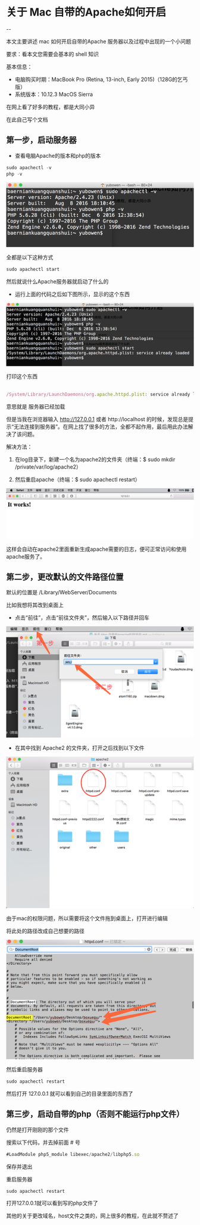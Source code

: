 # 关于 Mac 自带的Apache如何开启

--

本文主要讲述 mac 如何开启自带的Apache 服务器以及过程中出现的一个小问题

要求：看本文您需要会基本的 shell 知识

基本信息：

- 电脑购买时期：MacBook Pro (Retina, 13-inch, Early 2015)（128G的乞丐版）
- 系统版本：10.12.3   MacOS Sierra

在网上看了好多的教程，都是大同小异

在此自己写个文档

## 第一步，启动服务器

- 查看电脑Apache的版本和php的版本

```javascript
sudo apachectl -v
php -v
```

![image](./img/Apache1.png)

全都是以下这种方式

```javascript
sudo apachectl start
```

然后就说什么Apache服务器就启动了什么的

- 运行上面的代码之后如下图所示，显示的这个东西

![image](./img/Apache2.png)

打印这个东西

```javascript

/System/Library/LaunchDaemons/org.apache.httpd.plist: service already loaded


```

意思就是 服务器已经加载

但是当我在浏览器输入 http://127.0.0.1  或者 http://localhost  的时候，发现总是提示“无法连接到服务器”。在网上找了很多的方法，全都不起作用，最后用此办法解决了该问题。

解决方法：

1. 在log目录下，新建一个名为apache2的文件夹（终端：$ sudo mkdir /private/var/log/apache2）


2. 然后重启apache（终端：$ sudo apachectl restart） 

![image](./img/Apache3.png)

这样会自动在apache2里面重新生成apache需要的日志，便可正常访问和使用apache服务了。

## 第二步，更改默认的文件路径位置

默认的位置是    /Library/WebServer/Documents

比如我想将其改到桌面上

- 点击“前往”，点击“前往文件夹”，然后输入以下路径并回车

![image](./img/Apache4.png)

- 在其中找到 Apache2 的文件夹，打开之后找到以下文件

![image](./img/Apache5.png)

由于mac的权限问题，所以需要将这个文件拖到桌面上，打开进行编辑

将此处的路径改成自己想要的路径

![image](./img/Apache6.png)

然后重启服务器

```javascript
sudo apachectl restart
```

然后打开 127.0.0.1 就可以看到自己的目录里面的东西了

## 第三步，启动自带的php（否则不能运行php文件）

仍然是打开刚刚的那个文件

搜索以下代码，并去掉前面  # 号

```javascript
#LoadModule php5_module libexec/apache2/libphp5.so
```

保存并退出

重启服务器

```javascript
sudo apachectl restart
```

打开127.0.0.1就可以看到写的php文件了

其他的关于更改域名，host文件之类的，网上很多的教程，在此就不赘述了
